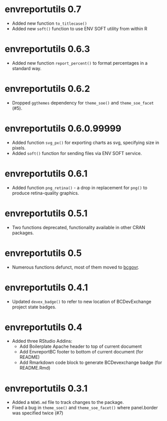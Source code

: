 # envreportutils 0.7

* Added new function `to_titlecase()`
* Added new `soft()` function to use ENV SOFT utility from within R

# envreportutils 0.6.3

* Added new function `report_percent()` to format percentages in a standard way.

# envreportutils 0.6.2

* Dropped `ggthemes` dependency for `theme_soe()` and `theme_soe_facet` (#5).

# envreportutils 0.6.0.99999

* Added function `svg_px()` for exporting charts as svg, specifying size in pixels.
* Added `soft()` function for sending files via ENV SOFT service.

# envreportutils 0.6.1

* Added function `png_retina()` - a drop in replacement for `png()` to produce 
retina-quality graphics.

# envreportutils 0.5.1

* Two functions deprecated, functionality available in other CRAN packages.

# envreportutils 0.5

* Numerous functions defunct, most of them moved to [bcgovr](https://github.com/bcgov/bcgovr).

# envreportutils 0.4.1

* Updated `devex_badge()` to refer to new location of BCDevExchange project state badges. 

# envreportutils 0.4

* Added three RStudio Addins:
  - Add Boilerplate Apache header to top of current document
  - Add EnvreportBC footer to bottom of current document (for README)
  - Add Rmarkdown code block to generate BCDevexchange badge (for README.Rmd)

# envreportutils 0.3.1

* Added a `NEWS.md` file to track changes to the package.
* Fixed a bug in `theme_soe()` and `theme_soe_facet()` where panel.border was specified twice (#7)
